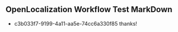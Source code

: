 ## OpenLocalization Workflow Test MarkDown
* c3b033f7-9199-4a11-aa5e-74cc6a330f85 thanks!

<!--HONumber=Jul16_HO5-->


